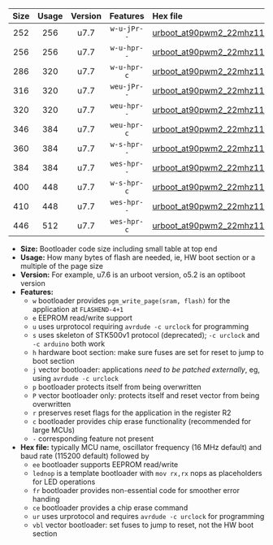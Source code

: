 |Size|Usage|Version|Features|Hex file|
|:-:|:-:|:-:|:-:|:--|
|252|256|u7.7|`w-u-jPr--`|[urboot_at90pwm2_22mhz1184_115200bps_lednop_ur_vbl.hex](https://raw.githubusercontent.com/stefanrueger/urboot.hex/main/mcus/at90pwm2/fcpu_22mhz1184/115200_bps/urboot_at90pwm2_22mhz1184_115200bps_lednop_ur_vbl.hex)|
|256|256|u7.7|`w-u-hpr--`|[urboot_at90pwm2_22mhz1184_115200bps_lednop_fr_ur.hex](https://raw.githubusercontent.com/stefanrueger/urboot.hex/main/mcus/at90pwm2/fcpu_22mhz1184/115200_bps/urboot_at90pwm2_22mhz1184_115200bps_lednop_fr_ur.hex)|
|286|320|u7.7|`w-u-hpr-c`|[urboot_at90pwm2_22mhz1184_115200bps_lednop_fr_ce_ur.hex](https://raw.githubusercontent.com/stefanrueger/urboot.hex/main/mcus/at90pwm2/fcpu_22mhz1184/115200_bps/urboot_at90pwm2_22mhz1184_115200bps_lednop_fr_ce_ur.hex)|
|316|320|u7.7|`weu-jPr--`|[urboot_at90pwm2_22mhz1184_115200bps_ee_lednop_ur_vbl.hex](https://raw.githubusercontent.com/stefanrueger/urboot.hex/main/mcus/at90pwm2/fcpu_22mhz1184/115200_bps/urboot_at90pwm2_22mhz1184_115200bps_ee_lednop_ur_vbl.hex)|
|320|320|u7.7|`weu-hpr--`|[urboot_at90pwm2_22mhz1184_115200bps_ee_lednop_fr_ur.hex](https://raw.githubusercontent.com/stefanrueger/urboot.hex/main/mcus/at90pwm2/fcpu_22mhz1184/115200_bps/urboot_at90pwm2_22mhz1184_115200bps_ee_lednop_fr_ur.hex)|
|346|384|u7.7|`weu-hpr-c`|[urboot_at90pwm2_22mhz1184_115200bps_ee_lednop_fr_ce_ur.hex](https://raw.githubusercontent.com/stefanrueger/urboot.hex/main/mcus/at90pwm2/fcpu_22mhz1184/115200_bps/urboot_at90pwm2_22mhz1184_115200bps_ee_lednop_fr_ce_ur.hex)|
|360|384|u7.7|`w-s-hpr--`|[urboot_at90pwm2_22mhz1184_115200bps_lednop_fr.hex](https://raw.githubusercontent.com/stefanrueger/urboot.hex/main/mcus/at90pwm2/fcpu_22mhz1184/115200_bps/urboot_at90pwm2_22mhz1184_115200bps_lednop_fr.hex)|
|384|384|u7.7|`wes-hpr--`|[urboot_at90pwm2_22mhz1184_115200bps_ee.hex](https://raw.githubusercontent.com/stefanrueger/urboot.hex/main/mcus/at90pwm2/fcpu_22mhz1184/115200_bps/urboot_at90pwm2_22mhz1184_115200bps_ee.hex)|
|400|448|u7.7|`w-s-hpr-c`|[urboot_at90pwm2_22mhz1184_115200bps_lednop_fr_ce.hex](https://raw.githubusercontent.com/stefanrueger/urboot.hex/main/mcus/at90pwm2/fcpu_22mhz1184/115200_bps/urboot_at90pwm2_22mhz1184_115200bps_lednop_fr_ce.hex)|
|410|448|u7.7|`wes-hpr--`|[urboot_at90pwm2_22mhz1184_115200bps_ee_lednop_fr.hex](https://raw.githubusercontent.com/stefanrueger/urboot.hex/main/mcus/at90pwm2/fcpu_22mhz1184/115200_bps/urboot_at90pwm2_22mhz1184_115200bps_ee_lednop_fr.hex)|
|446|512|u7.7|`wes-hpr-c`|[urboot_at90pwm2_22mhz1184_115200bps_ee_lednop_fr_ce.hex](https://raw.githubusercontent.com/stefanrueger/urboot.hex/main/mcus/at90pwm2/fcpu_22mhz1184/115200_bps/urboot_at90pwm2_22mhz1184_115200bps_ee_lednop_fr_ce.hex)|

- **Size:** Bootloader code size including small table at top end
- **Usage:** How many bytes of flash are needed, ie, HW boot section or a multiple of the page size
- **Version:** For example, u7.6 is an urboot version, o5.2 is an optiboot version
- **Features:**
  + `w` bootloader provides `pgm_write_page(sram, flash)` for the application at `FLASHEND-4+1`
  + `e` EEPROM read/write support
  + `u` uses urprotocol requiring `avrdude -c urclock` for programming
  + `s` uses skeleton of STK500v1 protocol (deprecated); `-c urclock` and `-c arduino` both work
  + `h` hardware boot section: make sure fuses are set for reset to jump to boot section
  + `j` vector bootloader: applications *need to be patched externally*, eg, using `avrdude -c urclock`
  + `p` bootloader protects itself from being overwritten
  + `P` vector bootloader only: protects itself and reset vector from being overwritten
  + `r` preserves reset flags for the application in the register R2
  + `c` bootloader provides chip erase functionality (recommended for large MCUs)
  + `-` corresponding feature not present
- **Hex file:** typically MCU name, oscillator frequency (16 MHz default) and baud rate (115200 default) followed by
  + `ee` bootloader supports EEPROM read/write
  + `lednop` is a template bootloader with `mov rx,rx` nops as placeholders for LED operations
  + `fr` bootloader provides non-essential code for smoother error handing
  + `ce` bootloader provides a chip erase command
  + `ur` uses urprotocol and requires `avrdude -c urclock` for programming
  + `vbl` vector bootloader: set fuses to jump to reset, not the HW boot section
